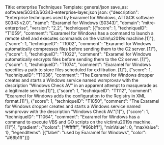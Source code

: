 Title: enterprise Techniques
Template: general/json
save_as: software/S0343/S0343-enterprise-layer.json
json: {"description": "Enterprise techniques used by Exaramel for Windows, ATT&CK software S0343 v2.0", "name": "Exaramel for Windows (S0343)", "domain": "mitre-enterprise", "version": "2.2", "techniques": [{"score": 1, "techniqueID": "T1059", "comment": "Exaramel for Windows has a command to launch a remote shell and executes commands on the victim\u2019s machine.[1]"}, {"score": 1, "techniqueID": "T1002", "comment": "Exaramel for Windows automatically compresses files before sending them to the C2 server. [1]"}, {"score": 1, "techniqueID": "T1022", "comment": "Exaramel for Windows automatically encrypts files before sending them to the C2 server. [1]"}, {"score": 1, "techniqueID": "T1074", "comment": "Exaramel for Windows specifies a path to store files scheduled for exfiltration. [1]"}, {"score": 1, "techniqueID": "T1036", "comment": "The Exaramel for Windows dropper creates and starts a Windows service named wsmprovav with the description \"Windows Check AV\" in an apparent attempt to masquerade as a legitimate service.[1]"}, {"score": 1, "techniqueID": "T1112", "comment": "Exaramel for Windows adds the configuration to the Registry in XML format.[1]"}, {"score": 1, "techniqueID": "T1050", "comment": "The Exaramel for Windows dropper creates and starts a Windows service named wsmprovav with the description \"Windows Check AV.\"[1]"}, {"score": 1, "techniqueID": "T1064", "comment": "Exaramel for Windows has a command to execute VBS and GO scripts on the victim\u2019s machine.[1]"}], "gradient": {"colors": ["#ffffff", "#66b1ff"], "minValue": 0, "maxValue": 1}, "legendItems": [{"label": "used by Exaramel for Windows", "color": "#66b1ff"}]}